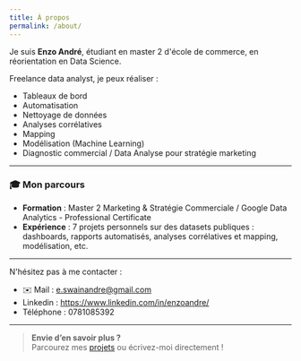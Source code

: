 ```yaml
---
title: À propos
permalink: /about/
---
```


Je suis **Enzo André**, étudiant en master 2 d'école de commerce, en réorientation en Data Science.


Freelance data analyst, je peux réaliser :
- Tableaux de bord  
- Automatisation
- Nettoyage de données
- Analyses corrélatives
- Mapping
- Modélisation (Machine Learning)
- Diagnostic commercial / Data Analyse pour stratégie marketing

---

### 🎓 Mon parcours  
- **Formation** : Master 2 Marketing & Stratégie Commerciale / Google Data Analytics - Professional Certificate
- **Expérience** : 7 projets personnels sur des datasets publiques : dashboards, rapports automatisés, analyses corrélatives et mapping, modélisation, etc.

---

N'hésitez pas à me contacter :
- ✉️ Mail : e.swainandre@gmail.com
- Linkedin : https://www.linkedin.com/in/enzoandre/
- Téléphone : 0781085392

---

> **Envie d’en savoir plus ?**  
> Parcourez mes [projets](projects.md) ou écrivez-moi directement !
